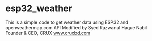 # esp32_weather
This is a simple code to get weather data using ESP32 and openweathermap.com API
Modified by Syed Razwanul Haque Nabil
Founder & CEO, CRUX 
www.cruxbd.com
